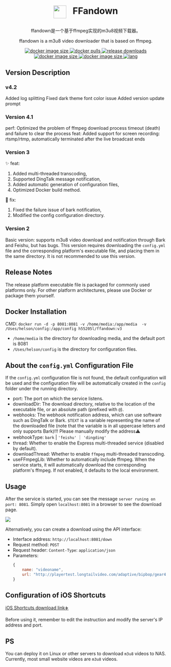 # <p align="center" style="display: flex;justify-content: center;"><img style="margin-right: 20px; width: 40px;" src="https://pic.kblue.site/picgo/ffandown.svg"/> FFandown</p>

<p align="center">ffandown是一个基于ffmpeg实现的m3u8视频下载器。</p>
<p align="center">ffandown is a m3u8 video downloader that is based on ffmpeg.</p>
<p align="center">
    <a href="https://hub.docker.com/r/h55205l/ffandown">
        <img alt="docker image size" src="https://img.shields.io/docker/image-size/h55205l/ffandown"/>
    </a>
    <a href="https://hub.docker.com/r/h55205l/ffandown">
        <img alt="docker pulls" src="https://img.shields.io/docker/pulls/h55205l/ffandown?style=social"/>
    </a>
    <a href="https://github.com/helson-lin/ffandown">
          <img alt="release downloads" src="https://img.shields.io/github/downloads/helson-lin/ffandown/total?color=brightgreen&label=release%20download"/>
    </a>
    <a href="https://github.com/helson-lin/ffandown">
        <img alt="docker image size" src="https://img.shields.io/badge/platform-macos%7Clinux%7Cwin-brightgreen"/>
    </a>
     <a href="https://github.com/helson-lin/ffandown">
        <img alt="docker image size" src="https://img.shields.io/github/last-commit/helson-lin/ffandown"/>
    </a>
    <a href="/README.zh-CN.md">
        <img alt="lang" src="https://img.shields.io/badge/Lang-CN-brightgreen" />
    </a>
</p>

## Version Description
 
### v4.2
Added log splitting
Fixed dark theme font color issue
Added version update prompt

### Version 4.1

perf: Optimized the problem of ffmpeg download process timeout (death) and failure to clear the process
feat: Added support for screen recording: rtsmp/rtmp, automatically terminated after the live broadcast ends

### Version 3
✨ feat:
1. Added multi-threaded transcoding,
2. Supported DingTalk message notification,
3. Added automatic generation of configuration files,
4. Optimized Docker build method.

🐞 fix:
1. Fixed the failure issue of bark notification,
2. Modified the config configuration directory.


### Version 2

Basic version: supports m3u8 video download and notification through Bark and Feishu, but has bugs. 
This version requires downloading the `config.yml` file and the corresponding platform's executable file, and placing them in the same directory. It is not recommended to use this version.

## Release Notes

The release platform executable file is packaged for commonly used platforms only. For other platform architectures, please use Docker or package them yourself.

## Docker Installation

CMD:  `docker run -d -p 8081:8081 -v /home/media:/app/media  -v /Uses/helson/config:/app/config h55205l/ffandown:v3`

- `/home/media` is the directory for downloading media, and the default port is 8081
- `/Uses/helson/config` is the directory for configuration files.

## About the `config.yml` Configuration File

If the `config.yml` configuration file is not found, the default configuration will be used and the configuration file will be automatically created in the `config` folder under the running directory.

- port: The port on which the service listens.
- downloadDir: The download directory, relative to the location of the executable file, or an absolute path (prefixed with `@`).
- webhooks: The webhook notification address, which can use software such as DingTalk or Bark. `$TEXT` is a variable representing the name of the downloaded file (note that the variable is in all uppercase letters and only supports Bark)!!! Please manually modify the address⚠️
- webhookType: `bark` | `'feishu'` ｜ `'dingding'`
- thread: Whether to enable the Express multi-threaded service (disabled by default).
- downloadThread: Whether to enable `ffmpeg` multi-threaded transcoding.
- useFFmpegLib: Whether to automatically include ffmpeg. When the service starts, it will automatically download the corresponding platform's ffmpeg. If not enabled, it defaults to the local environment.


## Usage

After the service is started, you can see the message `server runing on port: 8081`. Simply open `localhost:8081` in a browser to see the download page.

![](https://pic.kblue.site/picgo/localhost_8081_.png)


Alternatively, you can create a download using the API interface:
- Interface address: `http://localhost:8081/down`
- Request method: `POST`
- Request header: `Content-Type`: `application/json`
- Parameters: 
    ```js
    {
        name: "videoname",
        url: "http://playertest.longtailvideo.com/adaptive/bipbop/gear4/prog_index.m3u8"
    }
    ```


## Configuration of iOS Shortcuts

[iOS Shortcuts download link✈️](https://www.icloud.com/shortcuts/b185d44fb6574db29c79cb193e5bb079)

Before using it, remember to edit the instruction and modify the server's IP address and port.

## PS

You can deploy it on Linux or other servers to download `m3u8` videos to NAS. Currently, most small website videos are `m3u8` videos.